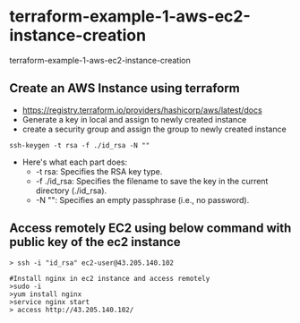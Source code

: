 # terraform-example-1-aws-ec2-instance-creation
terraform-example-1-aws-ec2-instance-creation

## Create an AWS Instance using terraform
- https://registry.terraform.io/providers/hashicorp/aws/latest/docs
- Generate a key in local and assign to newly created instance
- create a security group and assign the group to newly created instance
~~~
ssh-keygen -t rsa -f ./id_rsa -N ""
~~~
- Here's what each part does:
  - -t rsa: Specifies the RSA key type.
  - -f ./id_rsa: Specifies the filename to save the key in the current directory (./id_rsa).
  - -N "": Specifies an empty passphrase (i.e., no password).


## Access remotely EC2 using below command with public key of the ec2 instance
~~~
> ssh -i "id_rsa" ec2-user@43.205.140.102

#Install nginx in ec2 instance and access remotely
>sudo -i      
>yum install nginx
>service nginx start
> access http://43.205.140.102/
~~~

